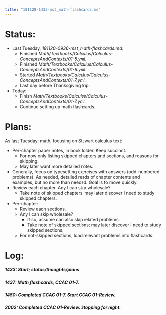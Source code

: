 ```yaml
---
title: "181128-1433-mst_math-flashcards.md"
---
```


# Status:

- Last Tuesday, _181120-0936-mst_math-flashcards.md_:
  - Finished _Math/Textbooks/Calculus/Calculus-ConceptsAndContexts/01-5.yml_.
  - Finished _Math/Textbooks/Calculus/Calculus-ConceptsAndContexts/01-6.yml_.
  - Started _Math/Textbooks/Calculus/Calculus-ConceptsAndContexts/01-7.yml_.
  - Last day before Thanksgiving trip.
- Today:
  - Finish _Math/Textbooks/Calculus/Calculus-ConceptsAndContexts/01-7.yml_.
  - Continue setting up math flashcards.


# Plans:

As last Tuesday: math, focusing on Stewart calculus text:
- Per-chapter paper notes, in book folder. Keep succinct.
  - For now only listing skipped chapters and sections, and reasons for skipping.
  - May later want more detailed notes.
- Generally, focus on typesetting exercises with answers (odd-numbered problems). As needed, detailed reads of chapter contents and examples, but no more than needed. Goal is to move quickly.
- Review each chapter. Any I can skip wholesale?
  - Take note of skipped chapters; may later discover I need to study skipped chapters.
- Per-chapter:
  - Review each sections.
  - Any I can skip wholesale?
    - If so, assume can also skip related problems.
    - Take note of skipped sections; may later discover I need to study skipped sections.
  - For not-skipped sections, load relevant problems into flashcards.


# Log:

##### 1433: Start; status/thoughts/plans

##### 1437: Math flashcards, CCAC 01-7.

##### 1450: Completed CCAC 01-7. Start CCAC 01-Review.

##### 2002: Completed CCAC 01-Review. Stopping for night.
